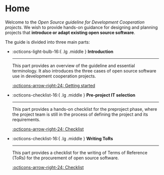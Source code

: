 # Home

Welcome to the *Open Source guideline for Development Cooperation projects*. We wish to provide hands-on guidance for designing and planning projects that **introduce or adapt existing open source software**. 

The guide is divided into three main parts:

<div class="grid cards" markdown>

-   :octicons-light-bulb-16:{ .lg .middle } __Introduction__

    ---

    This part provides an overview of the guideline and essential terminology. It also introduces the three cases of open source software use in development cooperation projects. 

    [:octicons-arrow-right-24: Getting started](introduction/disclaimer.md)

-   :octicons-checklist-16:{ .lg .middle } __Pre-project IT selection__

    ---

    This part provides a hands-on checklist for the preproject phase, where the project team is still in the process of defining the project and its requirements.

    [:octicons-arrow-right-24: Checklist](pre-project/IT_sel_checklist.md)

-   :octicons-checklist-16:{ .lg .middle } __Writing ToRs__

    ---

    This part provides a checklist for the writing of Terms of Reference (ToRs) for the procurement of open source software.

    [:octicons-arrow-right-24: Checklist](pre-project/ToR_checklist.md)

</div>